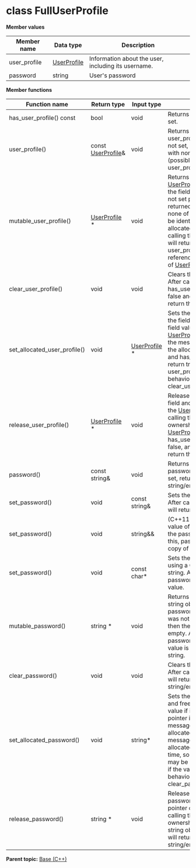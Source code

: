 # class FullUserProfile

 **Member values** 

|Member name|Data type|Description|
|-----------|---------|-----------|
|user\_profile| [UserProfile](UserProfile.md#)|Information about the user, including its username.|
|password|string|User's password|

 **Member functions** 

|Function name|Return type|Input type|Description|
|-------------|-----------|----------|-----------|
|has\_user\_profile\(\) const|bool|void|Returns true if user\_profile is set.|
|user\_profile\(\)|const [UserProfile](UserProfile.md#)&|void|Returns the current value of user\_profile. If user\_profile is not set, returns a [UserProfile](UserProfile.md#) with none of its fields set \(possibly user\_profile::default\_instance\(\)\).|
|mutable\_user\_profile\(\)| [UserProfile](UserProfile.md#) \*|void|Returns a pointer to the mutable [UserProfile](UserProfile.md#) object that stores the field's value. If the field was not set prior to the call, then the returned [UserProfile](UserProfile.md#) will have none of its fields set \(i.e. it will be identical to a newly-allocated [UserProfile](UserProfile.md#)\). After calling this, has\_user\_profile\(\) will return true and user\_profile\(\) will return a reference to the same instance of [UserProfile](UserProfile.md#).|
|clear\_user\_profile\(\)|void|void|Clears the value of the field. After calling this, has\_user\_profile\(\) will return false and user\_profile\(\) will return the default value.|
|set\_allocated\_user\_profile\(\)|void| [UserProfile](UserProfile.md#) \*|Sets the [UserProfile](UserProfile.md#) object to the field and frees the previous field value if it exists. If the [UserProfile](UserProfile.md#) pointer is not NULL, the message takes ownership of the allocated [UserProfile](UserProfile.md#) object and has\_ [UserProfile](UserProfile.md#)\(\) will return true. Otherwise, if the user\_profile is NULL, the behavior is the same as calling clear\_user\_profile\(\).|
|release\_user\_profile\(\)| [UserProfile](UserProfile.md#) \*|void|Releases the ownership of the field and returns the pointer of the [UserProfile](UserProfile.md#) object. After calling this, caller takes the ownership of the allocated [UserProfile](UserProfile.md#) object, has\_user\_profile\(\) will return false, and user\_profile\(\) will return the default value.|
|password\(\)|const string&|void|Returns the current value of password. If password is not set, returns the empty string/empty bytes.|
|set\_password\(\)|void|const string&|Sets the value of password. After calling this, password\(\) will return a copy of value.|
|set\_password\(\)|void|string&&|\(C++11 and beyond\): Sets the value of password, moving from the passed string. After calling this, password\(\) will return a copy of value.|
|set\_password\(\)|void|const char\*|Sets the value of password using a C-style null-terminated string. After calling this, password\(\) will return a copy of value.|
|mutable\_password\(\)|string \*|void|Returns a pointer to the mutable string object that stores password's value. If the field was not set prior to the call, then the returned string will be empty. After calling this, password\(\) will return whatever value is written into the given string.|
|clear\_password\(\)|void|void|Clears the value of password. After calling this, password\(\) will return the empty string/empty bytes.|
|set\_allocated\_password\(\)|void|string\*|Sets the string object to the field and frees the previous field value if it exists. If the string pointer is not NULL, the message takes ownership of the allocated string object. The message is free to delete the allocated string object at any time, so references to the object may be invalidated. Otherwise, if the value is NULL, the behavior is the same as calling clear\_password\(\).|
|release\_password\(\)|string \*|void|Releases the ownership of password and returns the pointer of the string object. After calling this, caller takes the ownership of the allocated string object and password\(\) will return the empty string/empty bytes.|

**Parent topic:** [Base \(C++\)](../../summary_pages/Base.md)

